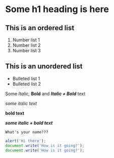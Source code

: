 <h1>Some h1 heading is here</h1>
<h2>This is an ordered list</h2>
   <ol>
      <li>Number list 1</li>
      <li>Number list 2</li>
      <li>Number list 3</li>
   </ol>
<h2>This is an unordered list</h2>
   <ul>
      <li>Bulleted list 1</li>
      <li>Bulleted list 2</li>
   </ul>
<p>Some <em>Italic, </em><b>Bold</b> and <em><b>Italic + Bold</b></em> text</p>

*some italic text*

**bold text**

***some italic + bold text***

`What's your name???`

```javascript
alert('Hi there');
document.write('How is it going?');
document.write('How is it going?');
```
